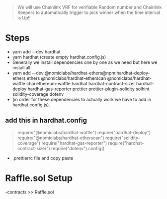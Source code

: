 > We will use Chainlink VRF for verifiable Random number and Chainlink Keepers to automatically trigger to pick winner when the time interval is Up!!

# Steps

- yarn add --dev hardhat
- yarn hardhat (create empty hardhat.config.js)
- Generally we install dependencies one by one as we need but here we install all.
- yarn add --dev @nomiclabs/hardhat-ethers@npm:hardhat-deploy-ethers ethers @nomiclabs/hardhat-etherscan @nomiclabs/hardhat-waffle chai ethereum-waffle hardhat hardhat-contract-sizer hardhat-deploy hardhat-gas-reporter prettier prettier-plugin-solidity solhint solidity-coverage dotenv
- (in order for these dependencies to actually work we have to add in hardhat.config.js).

## add this in hardhat.config

> require("@nomiclabs/hardhat-waffle")
> require("hardhat-deploy")
> require("@nomiclabs/hardhat-etherscan")
> require("solidity-coverage")
> require("hardhat-gas-reporter")
> require("hardhat-contract-sizer")
> require("dotenv").config()

- .prettierrc file and copy paste

# Raffle.sol Setup

 -contracts >> Raffle.sol
